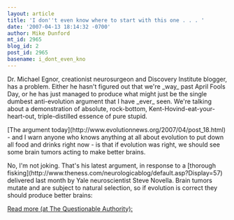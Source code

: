 ```yaml
---
layout: article
title: 'I don''t even know where to start with this one . . . '
date: '2007-04-13 18:14:32 -0700'
author: Mike Dunford
mt_id: 2965
blog_id: 2
post_id: 2965
basename: i_dont_even_kno
---
```

<p>
Dr. Michael Egnor, creationist neurosurgeon and Discovery Institute blogger, has a problem. Either he hasn't figured out that we're _way_ past April Fools Day, or he has just managed to produce what might just be the single dumbest anti-evolution argument that I have _ever_ seen. We're talking about a demonstration of absolute, rock-bottom, Kent-Hovind-eat-your-heart-out, triple-distilled essence of pure stupid.
</p>

<p>
[The argument today](http://www.evolutionnews.org/2007/04/post_18.html) - and I warn anyone who knows anything at all about evolution to put down all food and drinks right now - is that if evolution was right, we should see some brain tumors acting to make better brains. 
</p>

<p>
No, I'm not joking. That's his latest argument, in response to a [thorough fisking](http://www.theness.com/neurologicablog/default.asp?Display=57) delivered last month by Yale neuroscientist Steve Novella. Brain tumors mutate and are subject to natural selection, so if evolution is correct they should produce better brains:
</p>


[
Read more (at The Questionable Authority):](http://scienceblogs.com/authority/2007/04/i_dont_even_know_where_to_star.php)
